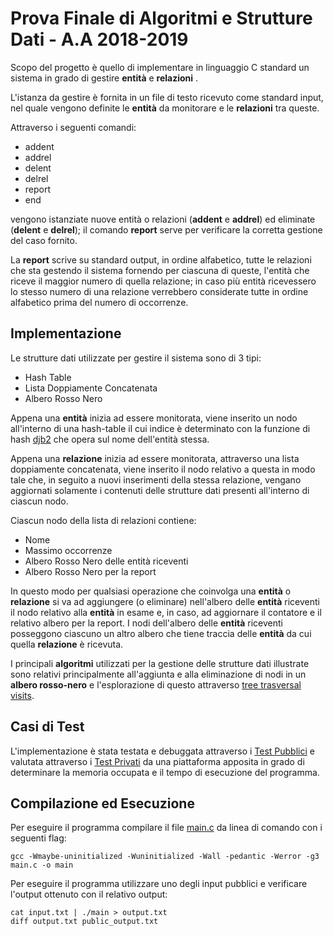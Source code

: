 # Prova Finale di Algoritmi e Strutture Dati -  A.A 2018-2019
  Scopo del progetto è quello di implementare in linguaggio C standard un sistema in grado di gestire __entità__ e __relazioni__ . 
  
  L'istanza da gestire è fornita in un file di testo ricevuto come standard input, nel quale vengono definite le __entità__ da monitorare e le __relazioni__ tra queste.
  
  Attraverso i seguenti comandi:
  
  * addent
  * addrel
  * delent
  * delrel
  * report
  * end
  
  vengono istanziate nuove entità o relazioni (__addent__ e __addrel__) ed eliminate (__delent__ e __delrel__); il comando __report__ serve per verificare la corretta gestione del caso fornito.
  
  La __report__ scrive su standard output, in ordine alfabetico, tutte le relazioni che sta gestendo il sistema fornendo per ciascuna di queste, l'entità che riceve il maggior numero di quella relazione; in caso più entità ricevessero lo stesso numero di una relazione verrebbero considerate tutte in ordine alfabetico prima del numero di occorrenze.
  
  ## Implementazione
  Le strutture dati utilizzate per gestire il sistema sono di 3 tipi:
  * Hash Table
  * Lista Doppiamente Concatenata
  * Albero Rosso Nero
  
  Appena una __entità__ inizia ad essere monitorata, viene inserito un nodo all'interno di una hash-table il cui indice è determinato con la funzione di hash [djb2](http://www.cse.yorku.ca/~oz/hash.html) che opera sul nome dell'entità stessa.
  
  Appena una __relazione__ inizia ad essere monitorata, attraverso una lista doppiamente concatenata, viene inserito il nodo relativo a questa in modo tale che, in seguito a nuovi inserimenti della stessa relazione, vengano aggiornati solamente i contenuti delle strutture dati presenti all'interno di ciascun nodo.
  
  Ciascun nodo della lista di relazioni contiene:
  * Nome
  * Massimo occorrenze
  * Albero Rosso Nero delle entità riceventi
  * Albero Rosso Nero per la report
  
  In questo modo per qualsiasi operazione che coinvolga una __entità__ o __relazione__ si va ad aggiungere (o eliminare) nell'albero delle __entità__ riceventi il nodo relativo alla __entità__ in esame e, in caso, ad aggiornare il contatore e il relativo albero per la report. I nodi dell'albero delle __entità__ riceventi posseggono ciascuno un altro albero che tiene traccia delle __entità__ da cui quella __relazione__ è ricevuta.
  
  I principali __algoritmi__ utilizzati per la gestione delle strutture dati illustrate sono relativi principalmente all'aggiunta e alla eliminazione di nodi in un __albero rosso-nero__ e l'esplorazione di questo attraverso [tree trasversal visits](https://en.wikipedia.org/wiki/Tree_traversal).
  
  ## Casi di Test
  L'implementazione è stata testata e debuggata attraverso i [Test Pubblici](https://github.com/Megapiro/Progetto-API-2019/tree/master/Public_Tests) e valutata attraverso i [Test Privati](https://github.com/Megapiro/Progetto-API-2019/tree/master/Private_Tests) da una piattaforma apposita in grado di determinare la memoria occupata e il tempo di esecuzione del programma.
  
  ## Compilazione ed Esecuzione
  Per eseguire il programma compilare il file [main.c](https://github.com/Megapiro/Progetto-API-2019/blob/master/main.c) da linea di comando con i seguenti flag: 
  
  `gcc -Wmaybe-uninitialized -Wuninitialized -Wall -pedantic -Werror -g3 main.c -o main`
  
  Per eseguire il programma utilizzare uno degli input pubblici e verificare l'output ottenuto con il relativo output:
  
  ```
  cat input.txt | ./main > output.txt
  diff output.txt public_output.txt
  ```
